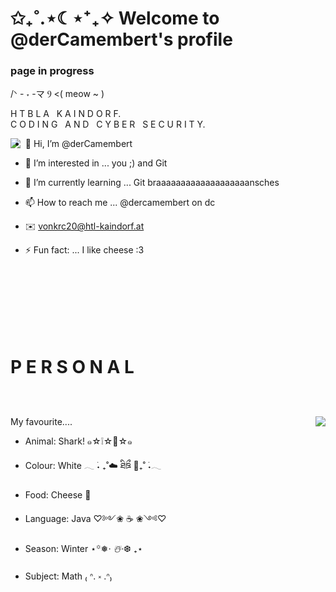 # ✩₊˚.⋆☾⋆⁺₊✧ Welcome to @derCamembert's profile
### page in progress

/ᐠ - ˕ -マ Ⳋ <( meow ~ )

<p>
<emphasis> H T B L A &nbsp K A I N D O R F.
<br> C O D I N G  &nbsp; A N D &nbsp; C Y B E R &nbsp; S E C U R I T Y.</emphasis>
</p>


<div>
<img align="left" height:75%; width:75; src="https://github.com/derCamembert/derCamembert/assets/125645358/8c7acb04-7a5d-476c-b2a1-0ba399e8e833">

 <p align="right">


- 👋 Hi, I’m @derCamembert

- 👀 I’m interested in ... you ;) and Git

- 🌱 I’m currently learning ... Git braaaaaaaaaaaaaaaaaaansches

- 📫 How to reach me ... @dercamembert on dc

- ✉️ vonkrc20@htl-kaindorf.at

- ⚡ Fun fact: ... I like cheese :3

<br><br><br><br><br><br>

</div>


<!---
derCamembert/derCamembert is a ✨ special ✨ repository because its `README.md` (this file) appears on your GitHub profile.
You can click the Preview link to take a look at your changes.
--->
# <p> <emphasis> P E R S O N A L </emphasis> <br><br> </p>

<div>

 <p align="right">
 <img align="right" height:75%; width:75; src="https://github.com/derCamembert/derCamembert/assets/125645358/3a046224-26fb-4d6f-b8b2-a831724f3322">

My favourite....

- Animal: Shark! ๑☆❕☆🦈☆๑

- Colour: White 𓂃 ࣪˖ ₊˚☁️ ཐིཋྀ 🤍₊˚ ࣪˖𓂃 

- Food: Cheese 🧀

- Language: Java ♡༻❀ ☕ ❀༺♡

- Season: Winter ⋆꙳❅*‧ ☃️‧*❆ ₊⋆

- Subject: Math ₍ ᐢ. ༝ .ᐢ₎





</div>



